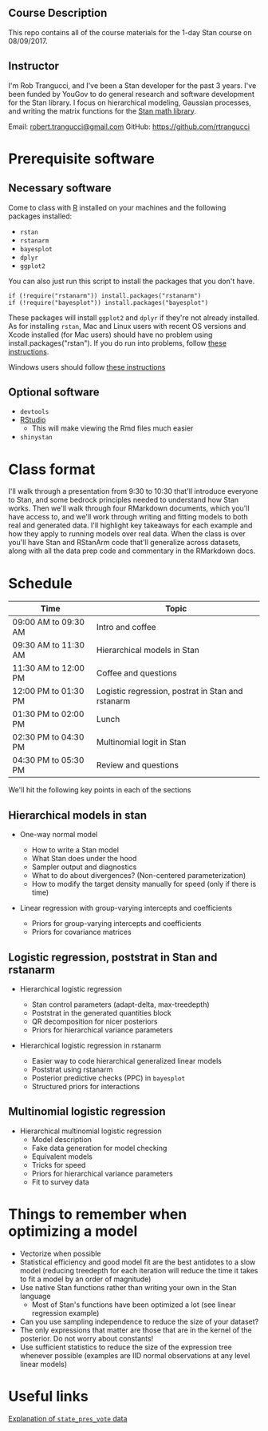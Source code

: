 ## Course Description

This repo contains all of the course materials for
the 1-day Stan course on 08/09/2017. 

## Instructor

I'm Rob Trangucci, and I've been a Stan developer for the 
past 3 years. I've been funded by YouGov to do general 
research and software development for the Stan library.
I focus on hierarchical modeling, Gaussian processes, 
and writing the matrix functions for the [Stan math library](https://github.com/stan-dev/math).

Email: <robert.trangucci@gmail.com>
GitHub: <https://github.com/rtrangucci>

# Prerequisite software

## Necessary software

Come to class with [R](https://cran.r-project.org)  installed on your machines
and the following packages installed:

* `rstan`
* `rstanarm`
* `bayesplot`
* `dplyr`
* `ggplot2`

You can also just run this script to install the packages that you don't have.

```
if (!require("rstanarm")) install.packages("rstanarm")
if (!require("bayesplot")) install.packages("bayesplot")
```

These packages will install `ggplot2` and `dplyr` if they're not
already installed. As for installing `rstan`, Mac and Linux users
with recent OS versions and Xcode installed (for Mac users) should
have no problem using install.packages("rstan"). If you do run
into problems, follow [these instructions](https://github.com/stan-dev/rstan/wiki/Installing-RStan-on-Mac-or-Linux).

Windows users should follow [these instructions](https://github.com/stan-dev/rstan/wiki/Installing-RStan-on-Windows)
## Optional software

* `devtools`
* [RStudio](https://www.rstudio.com) 
  * This will make viewing the Rmd files much easier
* `shinystan`


# Class format

I'll walk through a presentation from 9:30 to 10:30 that'll introduce everyone
to Stan, and some bedrock principles needed to understand how Stan works. Then
we'll walk through four RMarkdown documents, which you'll have access to, and
we'll work through writing and fitting models to both real and generated data.
I'll highlight key takeaways for each example and how they apply to running
models over real data. When the class is over you'll have Stan and RStanArm
code that'll generalize across datasets, along with all the data prep code and
commentary in the RMarkdown docs.

# Schedule

 Time | Topic |
 -----| ------
 09:00 AM to 09:30 AM | Intro and coffee                                  
 09:30 AM to 11:30 AM | Hierarchical models in Stan                      
 11:30 AM to 12:00 PM | Coffee and questions                              
 12:00 PM to 01:30 PM | Logistic regression, postrat in Stan and rstanarm 
 01:30 PM to 02:00 PM | Lunch                                             
 02:30 PM to 04:30 PM | Multinomial logit in Stan                        
 04:30 PM to 05:30 PM | Review and questions                              

We'll hit the following key points in each of the sections

## Hierarchical models in stan

* One-way normal model
  * How to write a Stan model
  * What Stan does under the hood
  * Sampler output and diagnostics
  * What to do about divergences? (Non-centered parameterization)
  * How to modify the target density manually for speed (only if there is time)

* Linear regression with group-varying intercepts and coefficients
  * Priors for group-varying intercepts and coefficients
  * Priors for covariance matrices

## Logistic regression, poststrat in Stan and rstanarm

* Hierarchical logistic regression
  * Stan control parameters (adapt-delta, max-treedepth)
  * Poststrat in the generated quantities block
  * QR decomposition for nicer posteriors
  * Priors for hierarchical variance parameters

* Hierarchical logistic regression in rstanarm
  * Easier way to code hierarchical generalized linear models
  * Poststrat using rstanarm
  * Posterior predictive checks (PPC) in `bayesplot`
  * Structured priors for interactions

## Multinomial logistic regression

* Hierarchical multinomial logistic regression
  * Model description
  * Fake data generation for model checking
  * Equivalent models
  * Tricks for speed
  * Priors for hierarchical variance parameters
  * Fit to survey data

# Things to remember when optimizing a model

* Vectorize when possible
* Statistical efficiency and good model fit are the best antidotes to a slow
model (reducing treedepth for each iteration will reduce the time it takes to
       fit a model by an order of magnitude)
* Use native Stan functions rather than writing your own in the Stan language
  * Most of Stan's functions have been optimized a lot (see linear regression example)
* Can you use sampling independence to reduce the size of your dataset?
* The only expressions that matter are those that are in the kernel of the
posterior. Do not worry about constants!
* Use sufficient statistics to reduce the size of the expression tree whenever
possible (examples are IID normal observations at any level linear models)

# Useful links

[Explanation of `state_pres_vote` data](http://www.slate.com/articles/technology/future_tense/2016/11/the_polls_of_the_future_will_be_reproducible_and_open_source.html)

